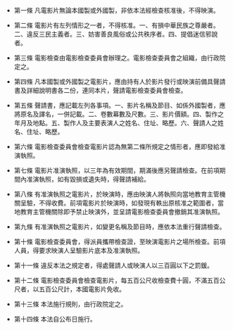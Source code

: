 * 第一條 凡電影片無論本國製或外國製，非依本法經檢查核准後，不得映演。

* 第二條 電影片有左列情形之一者，不得核准。一、有損中華民族之尊嚴者。二、違反三民主義者。三、妨害善良風俗或公共秩序者。四、提倡迷信邪說者。

* 第三條 電影檢查由電影檢查委員會辦理之。電影檢查委員會之組織，由行政院定之。

* 第四條 凡本國製或外國製之電影片，應由持有人於影片發行或映演前備具聲請書及詳細說明書各二份，連同本片，聲請電影檢查委員會檢查。

* 第五條 聲請書，應記載左列各事項。一、影片名稱及節目、如係外國製者，應將原名及譯名，一併記載。二、卷數幕數及尺數。三、影片價額。四、製作之年月及地點。五、製作人及主要表演人之姓名、住址、略歷。六、聲請人之姓名、住址、略歷。

* 第六條 電影檢查委員會檢查電影片認為無第二條所規定之情形者，應即發給准演執照。

* 第七條 電影片准演執照，以三年為有效期間，期滿後應另聲請檢查。在前項期間內准演執照，如有毀損或遺失時，得聲請補給。

* 第八條 有准演執照之電影片，於映演時，應由映演人將執照向當地教育主管機關呈驗，不得收費。前項電影片於映演時，如發現有軼出原核准之範圍者，當地教育主管機關除即予禁止映演外，並呈請電影檢查委員會撤銷其准演執照。

* 第九條 有准演執照之電影片，如變更名稱及節目時，應依本法重行聲請檢查。

* 第十條 電影檢查委員會，得派員攜帶檢查證，至映演電影片之場所檢查。前項人員，得要求映演人呈驗影片底本及准演執照。

* 第十一條 違反本法之規定者，得處聲請人或映演人以三百圓以下之罰鍰。

* 第十二條 電影檢查委員會檢查電影片，每五百公尺收檢查費十圓，不滿五百公尺者，以五百公尺計，本國電影片免收。

* 第十三條 本法施行規則，由行政院定之。

* 第十四條 本法自公布日施行。

